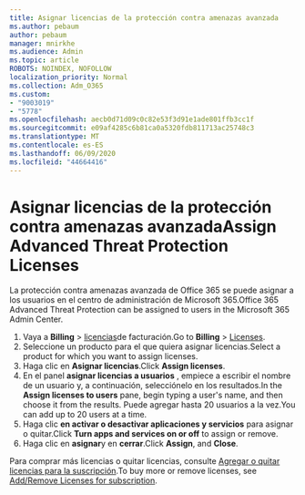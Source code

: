 ```yaml
---
title: Asignar licencias de la protección contra amenazas avanzada
ms.author: pebaum
author: pebaum
manager: mnirkhe
ms.audience: Admin
ms.topic: article
ROBOTS: NOINDEX, NOFOLLOW
localization_priority: Normal
ms.collection: Adm_O365
ms.custom:
- "9003019"
- "5778"
ms.openlocfilehash: aecb0d71d09c0c82e53f3d91e1ade801ffb3cc1f
ms.sourcegitcommit: e09af4285c6b81ca0a5320fdb811713ac25748c3
ms.translationtype: MT
ms.contentlocale: es-ES
ms.lasthandoff: 06/09/2020
ms.locfileid: "44664416"
---
```

# <a name="assign-advanced-threat-protection-licenses"></a><span data-ttu-id="f878e-102">Asignar licencias de la protección contra amenazas avanzada</span><span class="sxs-lookup"><span data-stu-id="f878e-102">Assign Advanced Threat Protection Licenses</span></span>

<span data-ttu-id="f878e-103">La protección contra amenazas avanzada de Office 365 se puede asignar a los usuarios en el centro de administración de Microsoft 365.</span><span class="sxs-lookup"><span data-stu-id="f878e-103">Office 365 Advanced Threat Protection can be assigned to users in the Microsoft 365 Admin Center.</span></span>

1. <span data-ttu-id="f878e-104">Vaya a **Billing**  >  [licencias](https://go.microsoft.com/fwlink/p/?linkid=842264)de facturación.</span><span class="sxs-lookup"><span data-stu-id="f878e-104">Go to **Billing** > [Licenses](https://go.microsoft.com/fwlink/p/?linkid=842264).</span></span>
2. <span data-ttu-id="f878e-105">Seleccione un producto para el que quiera asignar licencias.</span><span class="sxs-lookup"><span data-stu-id="f878e-105">Select a product for which you want to assign licenses.</span></span>
3. <span data-ttu-id="f878e-106">Haga clic en **Asignar licencias**.</span><span class="sxs-lookup"><span data-stu-id="f878e-106">Click **Assign licenses**.</span></span>
4. <span data-ttu-id="f878e-107">En el panel **asignar licencias a usuarios** , empiece a escribir el nombre de un usuario y, a continuación, selecciónelo en los resultados.</span><span class="sxs-lookup"><span data-stu-id="f878e-107">In the **Assign licenses to users**  pane, begin typing a user's name, and then choose it from the results.</span></span> <span data-ttu-id="f878e-108">Puede agregar hasta 20 usuarios a la vez.</span><span class="sxs-lookup"><span data-stu-id="f878e-108">You can add up to 20 users at a time.</span></span>
5. <span data-ttu-id="f878e-109">Haga clic **en activar o desactivar aplicaciones y servicios** para asignar o quitar.</span><span class="sxs-lookup"><span data-stu-id="f878e-109">Click **Turn apps and services on or off**  to assign or remove.</span></span>
6. <span data-ttu-id="f878e-110">Haga clic en **asignar**y en **cerrar**.</span><span class="sxs-lookup"><span data-stu-id="f878e-110">Click **Assign**, and  **Close**.</span></span>

<span data-ttu-id="f878e-111">Para comprar más licencias o quitar licencias, consulte [Agregar o quitar licencias para la suscripción](https://docs.microsoft.com/microsoft-365/commerce/licenses/buy-licenses?view=o365-worldwide#add-or-remove-licenses-for-your-business-subscription).</span><span class="sxs-lookup"><span data-stu-id="f878e-111">To buy more or remove licenses, see [Add/Remove Licenses for subscription](https://docs.microsoft.com/microsoft-365/commerce/licenses/buy-licenses?view=o365-worldwide#add-or-remove-licenses-for-your-business-subscription).</span></span>